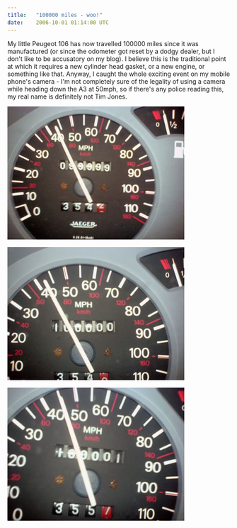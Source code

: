 ```yaml
---
title:   "100000 miles - woo!"
date:    2006-10-01 01:14:00 UTC
---
```


My little Peugeot 106 has now travelled 100000 miles since it was manufactured (or since the odometer got reset by a dodgy dealer, but I don't like to be accusatory on my blog). I believe this is the traditional point at which it requires a new cylinder head gasket, or a new engine, or something like that. Anyway, I caught the whole exciting event on my mobile phone's camera - I'm not completely sure of the legality of using a camera while heading down the A3 at 50mph, so if there's any police reading this, my real name is definitely not Tim Jones.

![](/assets/posts/100000-miles-1.jpg)

![](/assets/posts/100000-miles-2.jpg)

![](/assets/posts/100000-miles-3.jpg)